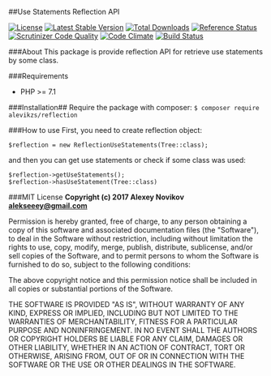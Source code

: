 ##Use Statements Reflection API

[![License](https://poser.pugx.org/alevikzs/reflection/license)](https://packagist.org/packages/alevikzs/reflection)
[![Latest Stable Version](https://poser.pugx.org/alevikzs/reflection/v/stable)](https://packagist.org/packages/alevikzs/reflection) 
[![Total Downloads](https://poser.pugx.org/alevikzs/reflection/downloads)](https://packagist.org/packages/alevikzs/reflection) 
[![Reference Status](https://www.versioneye.com/php/alevikzs:reflection/reference_badge.svg?style=flat)](https://www.versioneye.com/php/alevikzs:reflection/references)
[![Scrutinizer Code Quality](https://scrutinizer-ci.com/g/alevikzs/reflection/badges/quality-score.png?b=master)](https://scrutinizer-ci.com/g/alevikzs/reflection/?branch=master)
[![Code Climate](https://codeclimate.com/github/alevikzs/reflection/badges/gpa.svg)](https://codeclimate.com/github/alevikzs/reflection)
[![Build Status](https://secure.travis-ci.org/alevikzs/reflection.png?branch=master)](http://travis-ci.org/alevikzs/reflection)

###About
This package is provide reflection API for retrieve use statements by some class.

###Requirements
* PHP >= 7.1

###Installation##
Require the package with composer: ```$ composer require alevikzs/reflection```

###How to use
First, you need to create reflection object:
```
$reflection = new ReflectionUseStatements(Tree::class);
```
and then you can get use statements or check if some class was used:
```
$reflection->getUseStatements();
$reflection->hasUseStatement(Tree::class)
```

###MIT License
**Copyright (c) 2017 Alexey Novikov <alekseeey@gmail.com>**

Permission is hereby granted, free of charge, to any person obtaining a copy
of this software and associated documentation files (the "Software"), to deal
in the Software without restriction, including without limitation the rights
to use, copy, modify, merge, publish, distribute, sublicense, and/or sell
copies of the Software, and to permit persons to whom the Software is
furnished to do so, subject to the following conditions:

The above copyright notice and this permission notice shall be included in all
copies or substantial portions of the Software.

THE SOFTWARE IS PROVIDED "AS IS", WITHOUT WARRANTY OF ANY KIND, EXPRESS OR
IMPLIED, INCLUDING BUT NOT LIMITED TO THE WARRANTIES OF MERCHANTABILITY,
FITNESS FOR A PARTICULAR PURPOSE AND NONINFRINGEMENT. IN NO EVENT SHALL THE
AUTHORS OR COPYRIGHT HOLDERS BE LIABLE FOR ANY CLAIM, DAMAGES OR OTHER
LIABILITY, WHETHER IN AN ACTION OF CONTRACT, TORT OR OTHERWISE, ARISING FROM,
OUT OF OR IN CONNECTION WITH THE SOFTWARE OR THE USE OR OTHER DEALINGS IN THE
SOFTWARE.